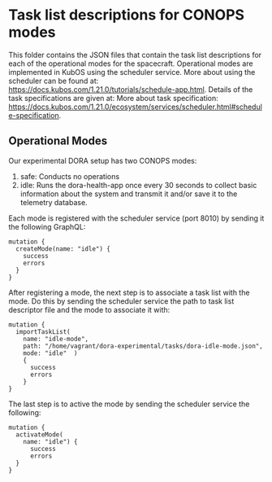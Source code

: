 # Task list descriptions for CONOPS modes

This folder contains the JSON files that contain the task list descriptions for each of the operational modes for the spacecraft.  Operational modes are implemented in KubOS using the scheduler service.  More about using the scheduler can be found at: https://docs.kubos.com/1.21.0/tutorials/schedule-app.html.  Details of the task specifications are given at: More about task specification: https://docs.kubos.com/1.21.0/ecosystem/services/scheduler.html#schedule-specification.

## Operational Modes

Our experimental DORA setup has two CONOPS modes: 
1. safe:  Conducts no operations
1. idle:  Runs the dora-health-app once every 30 seconds to collect basic information about the system and transmit it and/or save it to the telemetry database.

Each mode is registered with the scheduler service (port 8010) by sending it the following GraphQL: 
```
mutation { 
  createMode(name: "idle") { 
    success
    errors 
  } 
} 
```
After registering a mode, the next step is to associate a task list with the mode.  Do this by sending the scheduler service the path to task list descriptor file and the mode to associate it with:
```
mutation { 
  importTaskList( 
    name: "idle-mode", 
    path: "/home/vagrant/dora-experimental/tasks/dora-idle-mode.json", 
    mode: "idle"  ) 
    { 
      success 
      errors 
    } 
} 
```
The last step is to active the mode by sending the scheduler service the following:
```
mutation { 
  activateMode(
    name: "idle") {
      success 
      errors 
  } 
} 
```



